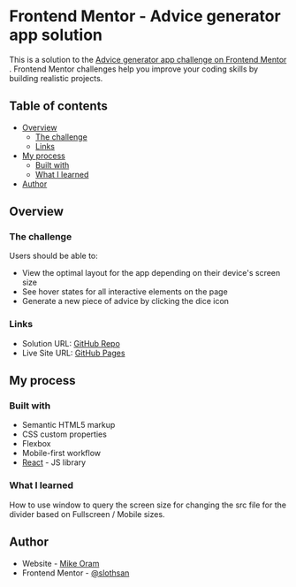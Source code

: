 # Frontend Mentor - Advice generator app solution

This is a solution to
the [Advice generator app challenge on Frontend Mentor](https://www.frontendmentor.io/challenges/advice-generator-app-QdUG-13db)
. Frontend Mentor challenges help you improve your coding skills by building realistic projects.

## Table of contents

- [Overview](#overview)
    - [The challenge](#the-challenge)
    - [Links](#links)
- [My process](#my-process)
    - [Built with](#built-with)
    - [What I learned](#what-i-learned)
- [Author](#author)

## Overview

### The challenge

Users should be able to:

- View the optimal layout for the app depending on their device's screen size
- See hover states for all interactive elements on the page
- Generate a new piece of advice by clicking the dice icon

### Links

- Solution URL: [GitHub Repo](https://github.com/SlothSan/frontend-mentor-advice-generator-app)
- Live Site URL: [GitHub Pages](https://slothsan.github.io/frontend-mentor-advice-generator-app/)

## My process

### Built with

- Semantic HTML5 markup
- CSS custom properties
- Flexbox
- Mobile-first workflow
- [React](https://reactjs.org/) - JS library

### What I learned

How to use window to query the screen size for changing the src file for the divider based on Fullscreen / Mobile sizes.

## Author

- Website - [Mike Oram](https://www.mike-oram.co.uk)
- Frontend Mentor - [@slothsan](https://www.frontendmentor.io/profile/slothsan)


